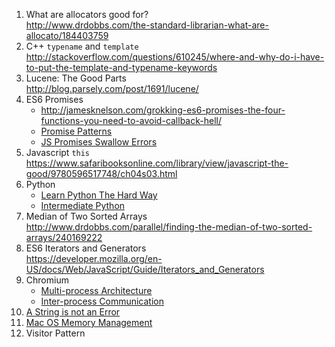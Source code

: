 1. What are allocators good for?  
   http://www.drdobbs.com/the-standard-librarian-what-are-allocato/184403759
2. C++ `typename` and `template`  
   http://stackoverflow.com/questions/610245/where-and-why-do-i-have-to-put-the-template-and-typename-keywords
3. Lucene: The Good Parts  
   http://blog.parsely.com/post/1691/lucene/
4. ES6 Promises  
   * http://jamesknelson.com/grokking-es6-promises-the-four-functions-you-need-to-avoid-callback-hell/
   * [Promise Patterns](https://www.promisejs.org/patterns/)
   * [JS Promises Swallow Errors](http://jamesknelson.com/are-es6-promises-swallowing-your-errors/)
5. Javascript `this`  
   https://www.safaribooksonline.com/library/view/javascript-the-good/9780596517748/ch04s03.html
6. Python
   * [Learn Python The Hard Way](http://learnpythonthehardway.org/book/)  
   * [Intermediate Python](http://book.pythontips.com/en/latest/)
7. Median of Two Sorted Arrays  
   http://www.drdobbs.com/parallel/finding-the-median-of-two-sorted-arrays/240169222
8. ES6 Iterators and Generators  
   https://developer.mozilla.org/en-US/docs/Web/JavaScript/Guide/Iterators_and_Generators
9. Chromium
   * [Multi-process Architecture](https://www.chromium.org/developers/design-documents/multi-process-architecture)
   * [Inter-process Communication](https://www.chromium.org/developers/design-documents/inter-process-communication)
10. [A String is not an Error](http://www.devthought.com/2011/12/22/a-string-is-not-an-error/)
11. [Mac OS Memory Management](https://en.wikipedia.org/wiki/Mac_OS_memory_management)
12. Visitor Pattern
